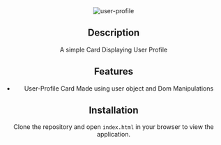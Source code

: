 <div align="center">
  <img src="https://nkb-backend-media-static-tenxiitian.s3.ap-south-1.amazonaws.com/tenxiitian_prod/programs/Tech+Programs/frontend-content/ccbp/coding-practice-questions/dynamic-webapps/user-profile-v1.png" alt="user-profile" style="max-width: 300px;">

## Description

A simple Card Displaying User Profile

## Features


- User-Profile Card Made using user object and Dom Manipulations

## Installation

Clone the repository and open `index.html` in your browser to view the application.
